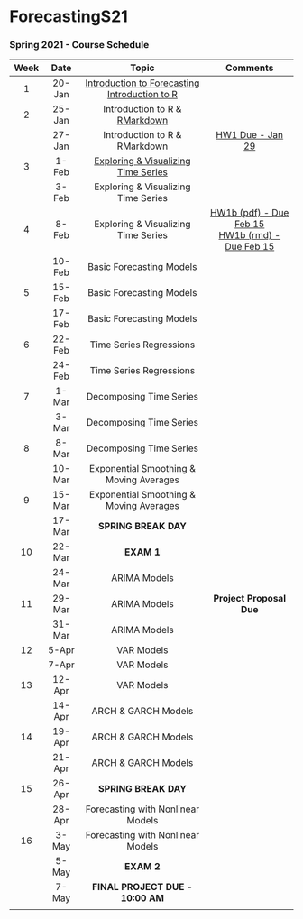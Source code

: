 # ForecastingS21
 
 ### Spring 2021 - Course Schedule

| Week |   Date |                                                                     Topic                                                              |                    Comments                   |
|:----:|:------:|:--------------------------------------------------------------------------------------------------------------------------------------:|:---------------------------------------------:|
| 1    | 20-Jan | [Introduction to Forecasting](Lectures/1.Intro/1.Intro_Time_Series.pdf)  <br>[Introduction to R](http://htmlpreview.github.io/?https://github.com/Shamar-Stewart/ForecastingS21/blob/main/Lectures/1.Intro/R_Introduction.html) |                                               |
| 2    | 25-Jan | Introduction to R \&   [RMarkdown](http://htmlpreview.github.io/?https://github.com/Shamar-Stewart/ForecastingS21/blob/main/Lectures/1.Intro/RMarkdown_Intro.html)                                                                                                       |                                               |
|      | 27-Jan | Introduction to R \&   RMarkdown                                                                                                       | [HW1 Due - Jan 29](https://www.datacamp.com/) |
| 3    | 1-Feb  | [Exploring \& Visualizing Time   Series](Lectures/Lecture2/2-Visualizing-Time-Series.pdf)                                                                                                 |                                               |
|      | 3-Feb  | Exploring \& Visualizing Time   Series                                                                                                 |                                               |
| 4    | 8-Feb  | Exploring \& Visualizing Time Series                                                                                                   | [HW1b (pdf) - Due Feb 15](https://github.com/Shamar-Stewart/ForecastingS21/blob/main/Homework/HW1/Homework1_S2021.pdf)  <br> [HW1b (rmd) - Due Feb 15](https://github.com/Shamar-Stewart/ForecastingS21/blob/main/Homework/HW1/Homework1_S2021.rmd)                                                      |
|      | 10-Feb | Basic Forecasting Models                                                                                                               |                                               |
| 5    | 15-Feb | Basic Forecasting Models                                                                                                               |                                               |
|      | 17-Feb | Basic Forecasting Models                                                                                                               |                                               |
| 6    | 22-Feb | Time Series Regressions                                                                                                                |                                               |
|      | 24-Feb | Time Series Regressions                                                                                                                |                                               |
| 7    | 1-Mar  | Decomposing Time Series                                                                                                                |                                               |
|      | 3-Mar  | Decomposing Time Series                                                                                                                |                                               |
| 8    | 8-Mar  | Decomposing Time Series                                                                                                                |                                               |
|      | 10-Mar | Exponential Smoothing   \& Moving Averages                                                                                             |                                               |
| 9    | 15-Mar | Exponential Smoothing   \& Moving Averages                                                                                             |                                               |
|      | 17-Mar | **SPRING BREAK DAY**                                                                                                                   |                                               |
| 10   | 22-Mar | **EXAM 1**                                                                                                                             |                                               |
|      | 24-Mar | ARIMA Models                                                                                                                           |                                               |
| 11   | 29-Mar | ARIMA Models                                                                                                                           | **Project Proposal Due**                      |
|      | 31-Mar | ARIMA Models                                                                                                                           |                                               |
| 12   | 5-Apr  | VAR Models                                                                                                                             |                                               |
|      | 7-Apr  | VAR Models                                                                                                                             |                                               |
| 13   | 12-Apr | VAR Models                                                                                                                             |                                               |
|      | 14-Apr | ARCH \& GARCH Models                                                                                                                   |                                               |
| 14   | 19-Apr | ARCH \& GARCH Models                                                                                                                   |                                               |
|      | 21-Apr | ARCH \& GARCH Models                                                                                                                   |                                               |
| 15   | 26-Apr | **SPRING BREAK DAY**                                                                                                                   |                                               |
|      | 28-Apr | Forecasting with Nonlinear Models                                                                                                      |                                               |
| 16   | 3-May  | Forecasting with Nonlinear Models                                                                                                      |                                               |
|      | 5-May  | **EXAM 2**                                                                                                                             |                                               |
|      | 7-May  | **FINAL PROJECT DUE - 10:00 AM**                                                                                                       |                                               |
|      |        |                                                                                                                                        |                                               |
